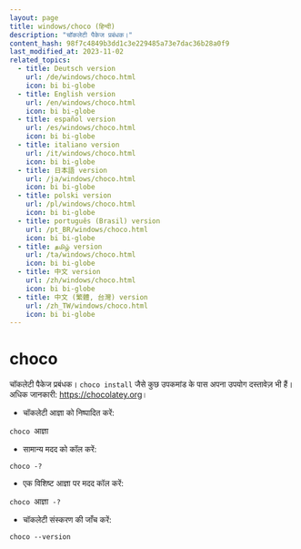 ```yaml
---
layout: page
title: windows/choco (हिन्दी)
description: "चॉकलेटी पैकेज प्रबंधक।"
content_hash: 98f7c4849b3dd1c3e229485a73e7dac36b28a0f9
last_modified_at: 2023-11-02
related_topics:
  - title: Deutsch version
    url: /de/windows/choco.html
    icon: bi bi-globe
  - title: English version
    url: /en/windows/choco.html
    icon: bi bi-globe
  - title: español version
    url: /es/windows/choco.html
    icon: bi bi-globe
  - title: italiano version
    url: /it/windows/choco.html
    icon: bi bi-globe
  - title: 日本語 version
    url: /ja/windows/choco.html
    icon: bi bi-globe
  - title: polski version
    url: /pl/windows/choco.html
    icon: bi bi-globe
  - title: português (Brasil) version
    url: /pt_BR/windows/choco.html
    icon: bi bi-globe
  - title: தமிழ் version
    url: /ta/windows/choco.html
    icon: bi bi-globe
  - title: 中文 version
    url: /zh/windows/choco.html
    icon: bi bi-globe
  - title: 中文 (繁體, 台灣) version
    url: /zh_TW/windows/choco.html
    icon: bi bi-globe
---
```

# choco

चॉकलेटी पैकेज प्रबंधक।
`choco install` जैसे कुछ उपकमांड के पास अपना उपयोग दस्तावेज़ भी हैं।
अधिक जानकारी: <https://chocolatey.org>।

- चॉकलेटी आज्ञा को निष्पादित करें:

`choco `<span class="tldr-var badge badge-pill bg-dark-lm bg-white-dm text-white-lm text-dark-dm font-weight-bold">आज्ञा</span>

- सामान्य मदद को कॉल करें:

`choco -?`

- एक विशिष्ट आज्ञा पर मदद कॉल करें:

`choco `<span class="tldr-var badge badge-pill bg-dark-lm bg-white-dm text-white-lm text-dark-dm font-weight-bold">आज्ञा</span>` -?`

- चॉकलेटी संस्करण की जाँच करें:

`choco --version`
